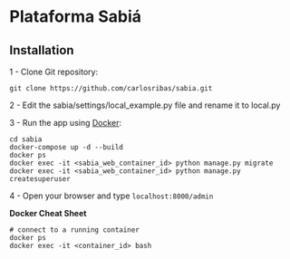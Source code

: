 # Plataforma Sabiá

## Installation

1 - Clone Git repository:

  ```
  git clone https://github.com/carlosribas/sabia.git
  ```

2 - Edit the sabia/settings/local_example.py file and rename it to local.py

3 - Run the app using [Docker](https://www.docker.com):

  ```
  cd sabia
  docker-compose up -d --build
  docker ps
  docker exec -it <sabia_web_container_id> python manage.py migrate
  docker exec -it <sabia_web_container_id> python manage.py createsuperuser
  ```

4 - Open your browser and type ```localhost:8000/admin```



**Docker Cheat Sheet**

```
# connect to a running container
docker ps
docker exec -it <container_id> bash
```
